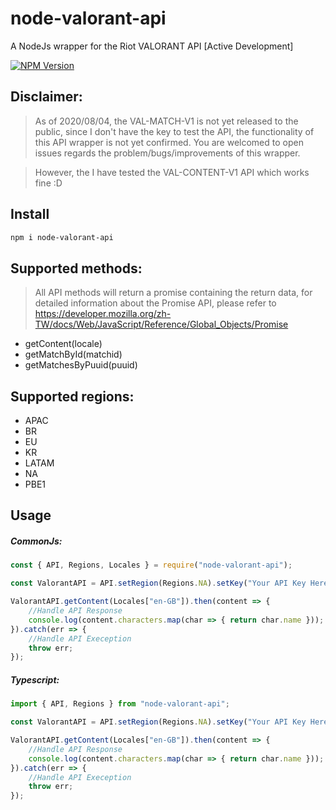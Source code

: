 # node-valorant-api

A NodeJs wrapper for the Riot VALORANT API
[Active Development]

[![NPM Version][npm-image]][npm-url]

## Disclaimer:
> As of 2020/08/04, the VAL-MATCH-V1 is not yet released to the public, since I don't have the key to test the API, the functionality of this API wrapper is not yet confirmed. You are welcomed to open issues regards the problem/bugs/improvements of this wrapper.

> However, the I have tested the VAL-CONTENT-V1 API which works fine :D 

## Install

```bash
npm i node-valorant-api
```

## Supported methods:
> All API methods will return a promise containing the return data, for detailed information about the Promise API, please refer to https://developer.mozilla.org/zh-TW/docs/Web/JavaScript/Reference/Global_Objects/Promise

- getContent(locale)
- getMatchById(matchid)
- getMatchesByPuuid(puuid)

## Supported regions:
- APAC
- BR
- EU
- KR
- LATAM
- NA
- PBE1


## Usage

##### CommonJs:
```js
const { API, Regions, Locales } = require("node-valorant-api");

const ValorantAPI = API.setRegion(Regions.NA).setKey("Your API Key Here");

ValorantAPI.getContent(Locales["en-GB"]).then(content => {
    //Handle API Response
    console.log(content.characters.map(char => { return char.name }));
}).catch(err => {
    //Handle API Exeception
    throw err;
});
```

##### Typescript:
```ts
import { API, Regions } from "node-valorant-api";

const ValorantAPI = API.setRegion(Regions.NA).setKey("Your API Key Here");

ValorantAPI.getContent(Locales["en-GB"]).then(content => {
    //Handle API Response
    console.log(content.characters.map(char => { return char.name }));
}).catch(err => {
    //Handle API Exeception
    throw err;
});
```

[npm-image]: https://img.shields.io/npm/v/node-valorant-api.svg
[npm-url]: https://npmjs.org/package/node-valorant-api

